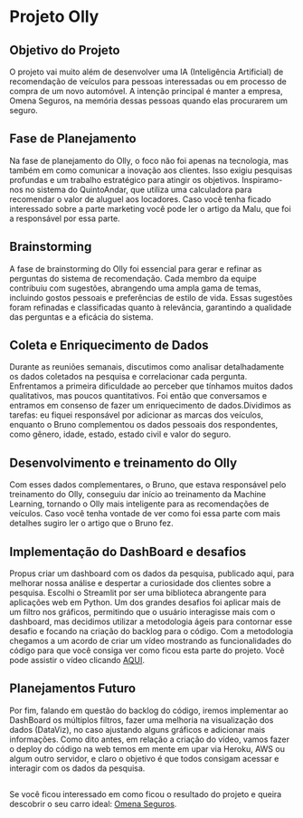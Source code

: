 # Projeto Olly

## Objetivo do Projeto

O projeto vai muito além de desenvolver uma IA (Inteligência Artificial) de recomendação de veículos para pessoas interessadas ou em processo de compra de um novo automóvel. A intenção principal é manter a empresa, 
Omena Seguros, na memória dessas pessoas quando elas procurarem um seguro.

## Fase de Planejamento

Na fase de planejamento do Olly, o foco não foi apenas na tecnologia, mas também em como comunicar a inovação aos clientes. Isso exigiu pesquisas profundas e um trabalho estratégico para atingir os objetivos. 
Inspiramo-nos no sistema do QuintoAndar, que utiliza uma calculadora para recomendar o valor de aluguel aos locadores. Caso você tenha ficado interessado sobre a parte marketing você pode ler o artigo da Malu, 
que foi a responsável por essa parte.

## Brainstorming 

A fase de brainstorming do Olly foi essencial para gerar e refinar as perguntas do sistema de recomendação. Cada membro da equipe contribuiu com sugestões, abrangendo uma ampla gama de temas, incluindo gostos pessoais 
e preferências de estilo de vida. Essas sugestões foram refinadas e classificadas quanto à relevância, garantindo a qualidade das perguntas e a eficácia do sistema.

## Coleta e Enriquecimento de Dados

Durante as reuniões semanais, discutimos como analisar detalhadamente os dados coletados na pesquisa e correlacionar cada pergunta. Enfrentamos a primeira dificuldade ao perceber que tínhamos muitos dados qualitativos,
mas poucos quantitativos. Foi então que conversamos e entramos em consenso de fazer um enriquecimento de dados.Dividimos as tarefas: eu fiquei responsável por adicionar as marcas dos veículos, enquanto o Bruno 
complementou os dados pessoais dos respondentes, como gênero, idade, estado, estado civil e valor do seguro.

## Desenvolvimento e treinamento do Olly

Com esses dados complementares, o Bruno, que estava responsável pelo treinamento do Olly, conseguiu dar início ao treinamento da Machine Learning, tornando o Olly mais inteligente para as recomendações de veículos. 
Caso você tenha vontade de ver como foi essa parte com mais detalhes sugiro ler o artigo que o Bruno fez.

## Implementação do DashBoard e desafios

Propus criar um dashboard com os dados da pesquisa, publicado aqui, para melhorar nossa análise e despertar a curiosidade dos clientes sobre a pesquisa. Escolhi o Streamlit por ser uma biblioteca abrangente para 
aplicações web em Python. Um dos grandes desafios foi aplicar mais de um filtro nos gráficos, permitindo que o usuário interagisse mais com o dashboard, mas decidimos utilizar a metodologia ágeis para contornar 
esse desafio e focando na criação do backlog para o código. Com a metodologia chegamos a um acordo de criar um vídeo mostrando as funcionalidades do código para que você consiga ver como ficou esta parte do projeto. Você pode assistir o vídeo clicando [AQUI](https://www.loom.com/share/9849b246949c4c349df4833a374f8471?sid=5382641b-796a-4f6b-9903-287a547d59a3).

## Planejamentos Futuro

Por fim, falando em questão do backlog do código, iremos implementar ao DashBoard os múltiplos filtros, fazer uma melhoria na visualização dos dados (DataViz), no caso ajustando alguns gráficos e adicionar mais 
informações. Como dito antes, em relação a criação do vídeo, vamos fazer o deploy do código na web temos em mente em upar via Heroku, AWS ou algum outro servidor, e claro o objetivo é que todos consigam acessar e 
interagir com os dados da pesquisa.

## 

Se você ficou interessado em como ficou o resultado do projeto e queira descobrir o seu carro ideal: [Omena Seguros](https://carroideal.omenaseguros.com/
).
